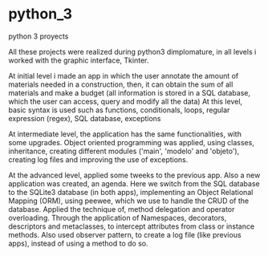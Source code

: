 # python_3
python 3 proyects

All these projects were realized during python3 dimplomature, in all levels i worked with the graphic interface, Tkinter.

At initial level i made an app in which the user annotate the amount of materials needed in a construction, then, it can obtain the sum of all materials and make a budget (all information is stored in a SQL database, which the user can access, query and modify all the data)
At this level, basic syntax is used such as functions, conditionals, loops, regular expression (regex), SQL database, exceptions

At intermediate level, the application has the same functionalities, with some upgrades.
Object oriented programming was applied, using classes, inheritance, creating different modules ('main', 'modelo' and 'objeto'), creating log files and improving the use of exceptions.

At the advanced level, applied some tweeks to the previous app. Also a new application was created, an agenda.
Here we switch from the SQL database to the SQLite3 database (in both apps), implementing an Object Relational Mapping (ORM), using peewee, which we use to handle the CRUD of the database.
Applied the technique of, method delegation and operator overloading. Through the application of Namespaces, decorators, descriptors and metaclasses, to intercept attributes from class or instance methods.
Also used observer pattern, to create a log file (like previous apps), instead of using a method to do so.

